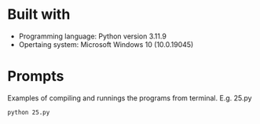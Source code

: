 # Built with
- Programming language: Python version 3.11.9
- Opertaing system: Microsoft Windows 10 (10.0.19045)


# Prompts
Examples of compiling and runnings the programs from terminal. E.g. 25.py

```
python 25.py
```
